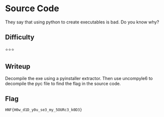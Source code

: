 # Source Code

They say that using python to create executables is bad. Do you know why?

## Difficulty

⭐️⭐️⭐️

## Writeup

Decompile the exe using a pyinstaller extractor. Then use uncompyle6 to decompile the pyc file to find the flag in the source code.

## Flag

`HNF{H0w_d1D_y0u_se3_my_5OURc3_k0D3}`
